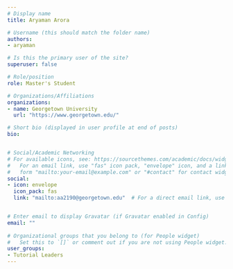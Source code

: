 ```yaml
---
# Display name
title: Aryaman Arora

# Username (this should match the folder name)
authors:
- aryaman

# Is this the primary user of the site?
superuser: false

# Role/position
role: Master's Student

# Organizations/Affiliations
organizations:
- name: Georgetown University
  url: "https://www.georgetown.edu/"

# Short bio (displayed in user profile at end of posts)
bio: 


# Social/Academic Networking
# For available icons, see: https://sourcethemes.com/academic/docs/widgets/#icons
#   For an email link, use "fas" icon pack, "envelope" icon, and a link in the
#   form "mailto:your-email@example.com" or "#contact" for contact widget.
social:
- icon: envelope
  icon_pack: fas
  link: "mailto:aa2190@georgetown.edu"  # For a direct email link, use "mailto:test@example.org".


# Enter email to display Gravatar (if Gravatar enabled in Config)
email: ""
  
# Organizational groups that you belong to (for People widget)
#   Set this to `[]` or comment out if you are not using People widget.  
user_groups:
- Tutorial Leaders
---
```


